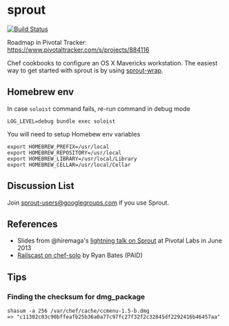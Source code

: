 # sprout

[![Build Status](https://travis-ci.org/pivotal-sprout/sprout.png?branch=master)](https://travis-ci.org/pivotal-sprout/sprout)

Roadmap in Pivotal Tracker: https://www.pivotaltracker.com/s/projects/884116

Chef cookbooks to configure an OS X Mavericks workstation. The easiest way 
to get started with sprout is by using [sprout-wrap](https://github.com/pivotal-sprout/sprout-wrap).

## Homebrew env ##
In case `soloist` command fails, re-run command in debug mode
```
LOG_LEVEL=debug bundle exec soloist
```

You will need to setup Homebew env variables

```
export HOMEBREW_PREFIX=/usr/local
export HOMEBREW_REPOSITORY=/usr/local
export HOMEBREW_LIBRARY=/usr/local/Library
export HOMEBREW_CELLAR=/usr/local/Cellar
```

## Discussion List

  Join [sprout-users@googlegroups.com](https://groups.google.com/forum/#!forum/sprout-users) if you use Sprout.

## References

* Slides from @hiremaga's [lightning talk on Sprout](http://sprout-talk.cfapps.io/) at Pivotal Labs in June 2013
* [Railscast on chef-solo](http://railscasts.com/episodes/339-chef-solo-basics) by Ryan Bates (PAID)

## Tips

### Finding the checksum for dmg_package

```
shasum -a 256 /var/chef/cache/ccmenu-1.5-b.dmg
=> "c11302c03c90bffeafb25b36a0a77c97fc27f32f2c32845df2292416b46457aa"
```

